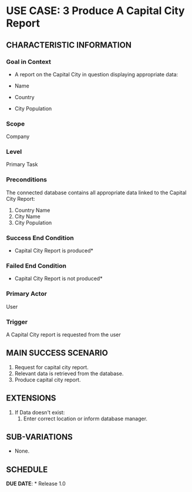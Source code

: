 # USE CASE: 3 Produce A Capital City Report

## CHARACTERISTIC INFORMATION

### Goal in Context

* A report on the Capital City in question displaying appropriate data:

* Name
* Country
* City Population

### Scope

Company

### Level

Primary Task

### Preconditions

The connected database contains all appropriate data linked to the Capital City Report:

1. Country Name
2. City Name
3. City Population

### Success End Condition

* Capital City Report is produced*

### Failed End Condition

* Capital City Report is not produced*

### Primary Actor

User

### Trigger

A Capital City report is requested from the user

## MAIN SUCCESS SCENARIO

1. Request for capital city report.
2. Relevant data is retrieved from the database.
3. Produce capital city report.

## EXTENSIONS

1. If Data doesn't exist:
    1. Enter correct location or inform database manager.

## SUB-VARIATIONS

* None.

## SCHEDULE

**DUE DATE**: * Release 1.0
